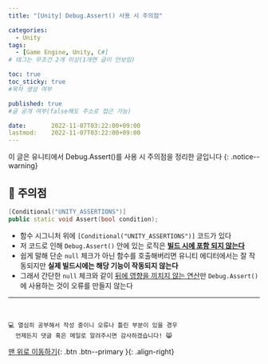 ```yaml
---
title: "[Unity] Debug.Assert() 사용 시 주의점" 

categories:
  - Unity
tags:
  - [Game Engine, Unity, C#]
# 태그는 무조건 2개 이상(1개면 글이 안보임)

toc: true
toc_sticky: true
#목차 생성 여부

published: true
#글 공개 여부(false해도 주소로 접근 가능)

date:       2022-11-07T03:22:00+09:00
lastmod:    2022-11-07T03:22:00+09:00
---
```


이 글은 유니티에서 Debug.Assert()를 사용 시 주의점을 정리한 글입니다
{: .notice--warning}

## 🧵 주의점

```cpp
[Conditional("UNITY_ASSERTIONS")]
public static void Assert(bool condition);
```

- 함수 시그니처 위에 `[Conditional("UNITY_ASSERTIONS")]` 코드가 있다
- 저 코드로 인해 `Debug.Assert()` 안에 있는 로직은 **<u>빌드 시에 포함 되지 않는다</u>**
- 쉽게 말해 단순 `null` 체크가 아닌 함수를 호출해버리면 유니티 에디터에서는 잘 작동되지만 **실제 빌드시에는 해당 기능이 작동되지 않는다**
- 그래서 간단한 `null` 체크와 같이 <u>뒤에 영향을 끼치지 않는 연산</u>만 `Debug.Assert()`에 사용하는 것이 오류를 만들지 않는다

***
<br>

    💻 열심히 공부해서 작성 중이니 오류나 틀린 부분이 있을 경우 
      언제든지 댓글 혹은 메일로 알려주시면 감사하겠습니다! 😸

[맨 위로 이동하기](#){: .btn .btn--primary }{: .align-right}